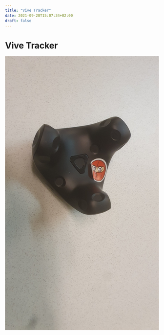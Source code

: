 ```yaml
---
title: "Vive Tracker"
date: 2021-09-28T15:07:34+02:00
draft: false
---
```


# Vive Tracker

![vive Tracker Image](./img/viveTracker.jpg)

